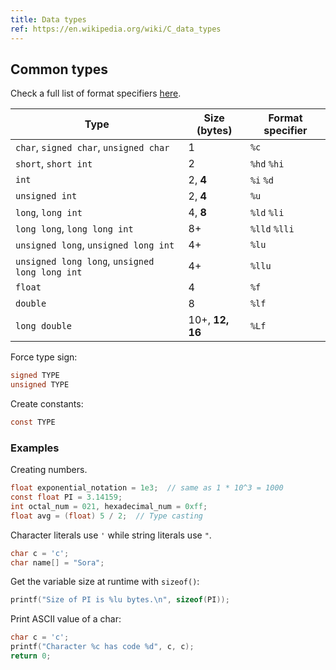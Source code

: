 ```yaml
---
title: Data types
ref: https://en.wikipedia.org/wiki/C_data_types
---
```


## Common types

Check a full list of format specifiers [here](https://www.gnu.org/software/libc/manual/html_node/Table-of-Output-Conversions.html).

| Type | Size (bytes) | Format specifier |
| --- | --- | --- |
| `char`, `signed char`, `unsigned char` | 1 | `%c` |
| `short`, `short int` | 2 | `%hd` `%hi` |
| `int` | 2, **4** | `%i` `%d` |
| `unsigned int` | 2, **4** | `%u` |
| `long`, `long int` | 4, **8** | `%ld` `%li` |
| `long long`, `long long int` | 8+ | `%lld` `%lli` |
| `unsigned long`, `unsigned long int` | 4+ | `%lu` |
| `unsigned long long`, `unsigned long long int` | 4+ | `%llu` |
| `float` | 4 | `%f` |
| `double` | 8 | `%lf` |
| `long double` | 10+, **12, 16** | `%Lf` |

Force type sign:

```c
signed TYPE
unsigned TYPE
```

Create constants:

```c
const TYPE
```

### Examples

Creating numbers.

```c
float exponential_notation = 1e3;  // same as 1 * 10^3 = 1000
const float PI = 3.14159;
int octal_num = 021, hexadecimal_num = 0xff;
float avg = (float) 5 / 2;  // Type casting
```

Character literals use `'` while string literals use `"`.

```c
char c = 'c';
char name[] = "Sora";
```

Get the variable size at runtime with `sizeof()`:

```c
printf("Size of PI is %lu bytes.\n", sizeof(PI));
```

Print ASCII value of a char:

```c
char c = 'c';
printf("Character %c has code %d", c, c);
return 0;
```
